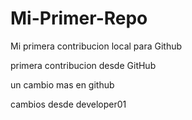 # Mi-Primer-Repo

Mi primera contribucion local para Github

primera contribucion desde GitHub

un cambio mas en github

cambios desde developer01

